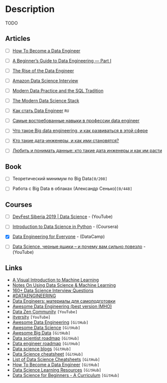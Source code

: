 # Description

TODO


## Articles

- [ ] [How To Become a Data Engineer](https://khashtamov.com/en/how-to-become-a-data-engineer/)
- [ ] [A Beginner’s Guide to Data Engineering — Part I](https://medium.com/@rchang/a-beginners-guide-to-data-engineering-part-i-4227c5c457d7)
- [ ] [The Rise of the Data Engineer](https://www.freecodecamp.org/news/the-rise-of-the-data-engineer-91be18f1e603/)
- [ ] [Amazon Data Science Interview](https://medium.com/acing-ai/amazon-ai-interview-questions-acing-the-ai-interview-3ed4e671920f)
- [ ] [Modern Data Practice and the SQL Tradition](https://tselai.com/modern-data-practice-and-the-sql-tradition.html)
- [ ] [The Modern Data Science Stack](https://fivetran.com/blog/modern-data-science-stack)
- [ ] [Как стать Data Engineer](https://khashtamov.com/ru/data-engineer/) `RU`
- [ ] [Самые востребованные навыки в профессии data engineer](https://habr.com/ru/company/productivity_inside/blog/484120/)
- [ ] [Что такое Big data engineering, и как развиваться в этой сфере](https://habr.com/ru/company/skillfactory/blog/552432/)
- [ ] [Кто такие дата-инженеры, и как ими становятся?](https://habr.com/ru/company/otus/blog/452670/)
- [ ] [Любить и понимать данные: кто такие дата инженеры и как им расти](https://ain.ua/2021/10/19/lyubit-i-ponimat-dannye-kto-takie-data-inzhenery-i-kak-im-rasti/?utmsorce)


## Book

- [ ] Теоретический минимум по Big Data`[0/208]`
- [ ] Работа с Big Data в облаках (Александр Сенько)`[0/448]`


## Courses

- [ ] [DevFest Siberia 2019 | Data Science](https://youtube.com/playlist?list=PLINg778NUJCr3gCksaJZCTMMDjH8GEQW3) - (YouTube)
- [ ] [Introduction to Data Science in Python](https://www.coursera.org/learn/python-data-analysis) - (Coursera)
- [x] [Data Engineering for Everyone](https://learn.datacamp.com/courses/data-engineering-for-everyone) - (DataCamp)
- [ ] [Data Science, черные ящики – и почему вам сильно повезло](https://youtu.be/zvGeLvWZ7yQ) - (YouTube)


## Links

- [A Visual Introduction to Machine Learning](http://www.r2d3.us/)
- [Notes On Using Data Science & Machine Learning](https://chrisalbon.com/)
- [160+ Data Science Interview Questions](https://hackernoon.com/160-data-science-interview-questions-415s3y2a)
- [#DATAENGINEERING](https://training.by/#!/News/Hashtag/dataengineering?lang=ru)
- [Data Engineers: материалы для самоподготовки](https://training.by/#!/News/131?lang=ru)
- [Awesome Data Engineering (best version IMHO)](https://awesomedataengineering.com/)
- [Data Zen Community](https://www.youtube.com/c/DataZenCommunity/featured) `[YouTube]`
- [itversity](https://www.youtube.com/c/itversityin) `[YouTube]`
- [Awesome Data Engineering](https://github.com/igorbarinov/awesome-data-engineering) `[GitHub]`
- [Awesome Data Science](https://github.com/academic/awesome-datascience) `[GitHub]`
- [Awesome Big Data](https://github.com/0xnr/awesome-bigdata) `[GitHub]`
- [Data scientist roadmap](https://github.com/MrMimic/data-scientist-roadmap) `[GitHub]`
- [Data engineer roadmap](https://github.com/datastacktv/data-engineer-roadmap) `[GitHub]`
- [Data science blogs](https://github.com/rushter/data-science-blogs) `[GitHub]`
- [Data Science cheatsheet](https://github.com/ml874/Data-Science-Cheatsheet) `[GitHub]`
- [List of Data Science Cheatsheets](https://github.com/FavioVazquez/ds-cheatsheets) `[GitHub]`
- [How To Become a Data Engineer](https://github.com/adilkhash/Data-Engineering-HowTo) `[GitHub]`
- [Data Science Learning Resources](https://github.com/rebecca-vickery/data-science-learning-resources) `[GitHub]`
- [Data Science for Beginners - A Curriculum](https://github.com/microsoft/Data-Science-For-Beginners) `[GitHub]`
